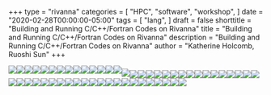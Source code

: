 +++
type = "rivanna"
categories = [
  "HPC",
  "software",
  "workshop",
]
date = "2020-02-28T00:00:00-05:00"
tags = [
  "lang",
]
draft = false
shorttitle = "Building and Running C/C++/Fortran Codes on Rivanna"
title = "Building and Running C/C++/Fortran Codes on Rivanna"
description = "Building and Running C/C++/Fortran Codes on Rivanna"
author = "Katherine Holcomb, Ruoshi Sun"
+++

<img style="float: left;" src="/images/building-running-c-cpp-fortran/Slide1.png"></img>



<img style="float: left;" src="/images/building-running-c-cpp-fortran/Slide2.png"></img>



<img style="float: left;" src="/images/building-running-c-cpp-fortran/Slide3.png"></img>



<img style="float: left;" src="/images/building-running-c-cpp-fortran/Slide4.png"></img>



<img style="float: left;" src="/images/building-running-c-cpp-fortran/Slide5.png"></img>



<img style="float: left;" src="/images/building-running-c-cpp-fortran/Slide6.png"></img>



<img style="float: left;" src="/images/building-running-c-cpp-fortran/Slide7.png"></img>



<img style="float: left;" src="/images/building-running-c-cpp-fortran/Slide8.png"></img>



<img style="float: left;" src="/images/building-running-c-cpp-fortran/Slide9.png"></img>



<img style="float: left;" src="/images/building-running-c-cpp-fortran/Slide10.png"></img>



<img style="float: left;" src="/images/building-running-c-cpp-fortran/Slide12.png"></img>



<img style="float: left;" src="/images/building-running-c-cpp-fortran/Slide13.png"></img>



<img style="float: left;" src="/images/building-running-c-cpp-fortran/Slide14.png"></img>



<img style="float: left;" src="/images/building-running-c-cpp-fortran/Slide16.png"></img>


##### <img style="float: left;" src="/images/building-running-c-cpp-fortran/Slide16.png"></img>



<img style="float: left;" src="/images/building-running-c-cpp-fortran/Slide17.png"></img>



<img style="float: left;" src="/images/building-running-c-cpp-fortran/Slide18.png"></img>



<img style="float: left;" src="/images/building-running-c-cpp-fortran/Slide19.png"></img>



<img style="float: left;" src="/images/building-running-c-cpp-fortran/Slide20.png"></img>



<img style="float: left;" src="/images/building-running-c-cpp-fortran/Slide21.png"></img>



<img style="float: left;" src="/images/building-running-c-cpp-fortran/Slide22.png"></img>



<img style="float: left;" src="/images/building-running-c-cpp-fortran/Slide23.png"></img>



<img style="float: left;" src="/images/building-running-c-cpp-fortran/Slide24.png"></img>



<img style="float: left;" src="/images/building-running-c-cpp-fortran/Slide25.png"></img>



<img style="float: left;" src="/images/building-running-c-cpp-fortran/Slide26.png"></img>



<img style="float: left;" src="/images/building-running-c-cpp-fortran/Slide27.png"></img>



<img style="float: left;" src="/images/building-running-c-cpp-fortran/Slide28.png"></img>



<img style="float: left;" src="/images/building-running-c-cpp-fortran/Slide29.png"></img>



<img style="float: left;" src="/images/building-running-c-cpp-fortran/Slide30.png"></img>



<img style="float: left;" src="/images/building-running-c-cpp-fortran/Slide31.png"></img>



<img style="float: left;" src="/images/building-running-c-cpp-fortran/Slide32.png"></img>



<img style="float: left;" src="/images/building-running-c-cpp-fortran/Slide33.png"></img>



<img style="float: left;" src="/images/building-running-c-cpp-fortran/Slide34.png"></img>



<img style="float: left;" src="/images/building-running-c-cpp-fortran/Slide35.png"></img>



<img style="float: left;" src="/images/building-running-c-cpp-fortran/Slide36.png"></img>



<img style="float: left;" src="/images/building-running-c-cpp-fortran/Slide37.png"></img>



<img style="float: left;" src="/images/building-running-c-cpp-fortran/Slide38.png"></img>



<img style="float: left;" src="/images/building-running-c-cpp-fortran/Slide39.png"></img>



<img style="float: left;" src="/images/building-running-c-cpp-fortran/Slide40.png"></img>



<img style="float: left;" src="/images/building-running-c-cpp-fortran/Slide41.png"></img>



<img style="float: left;" src="/images/building-running-c-cpp-fortran/Slide42.png"></img>



<img style="float: left;" src="/images/building-running-c-cpp-fortran/Slide43.png"></img>



<img style="float: left;" src="/images/building-running-c-cpp-fortran/Slide44.png"></img>



<img style="float: left;" src="/images/building-running-c-cpp-fortran/Slide45.png"></img>



<img style="float: left;" src="/images/building-running-c-cpp-fortran/Slide46.png"></img>



<img style="float: left;" src="/images/building-running-c-cpp-fortran/Slide47.png"></img>



<img style="float: left;" src="/images/building-running-c-cpp-fortran/Slide48.png"></img>



<img style="float: left;" src="/images/building-running-c-cpp-fortran/Slide49.png"></img>



<img style="float: left;" src="/images/building-running-c-cpp-fortran/Slide50.png"></img>



<img style="float: left;" src="/images/building-running-c-cpp-fortran/Slide51.png"></img>



<img style="float: left;" src="/images/building-running-c-cpp-fortran/Slide52.png"></img>



<img style="float: left;" src="/images/building-running-c-cpp-fortran/Slide53.png"></img>



<img style="float: left;" src="/images/building-running-c-cpp-fortran/Slide54.png"></img>
